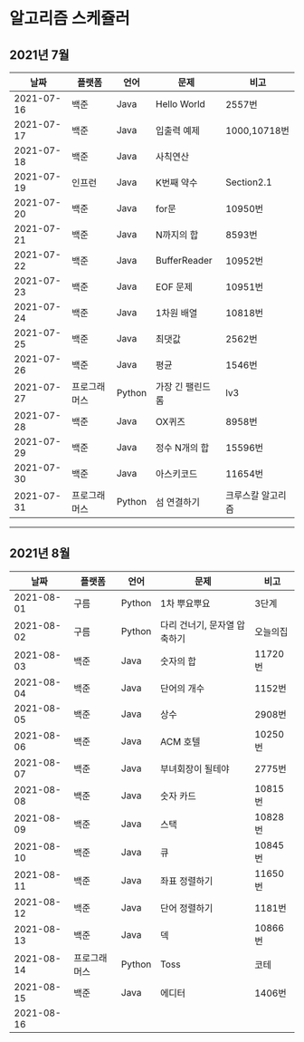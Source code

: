 # 알고리즘 스케쥴러

## 2021년 7월

| 날짜       | 플랫폼       | 언어   | 문제             | 비고              |
| ---------- | ------------ | ------ | ---------------- | ----------------- |
| 2021-07-16 | 백준         | Java   | Hello World      | 2557번            |
| 2021-07-17 | 백준         | Java   | 입출력 예제      | 1000,10718번      |
| 2021-07-18 | 백준         | Java   | 사칙연산         |                   |
| 2021-07-19 | 인프런       | Java   | K번째 약수       | Section2.1        |
| 2021-07-20 | 백준         | Java   | for문            | 10950번           |
| 2021-07-21 | 백준         | Java   | N까지의 합       | 8593번            |
| 2021-07-22 | 백준         | Java   | BufferReader     | 10952번           |
| 2021-07-23 | 백준         | Java   | EOF 문제         | 10951번           |
| 2021-07-24 | 백준         | Java   | 1차원 배열       | 10818번           |
| 2021-07-25 | 백준         | Java   | 최댓값           | 2562번            |
| 2021-07-26 | 백준         | Java   | 평균             | 1546번            |
| 2021-07-27 | 프로그래머스 | Python | 가장 긴 팰린드롬 | lv3               |
| 2021-07-28 | 백준         | Java   | OX퀴즈           | 8958번            |
| 2021-07-29 | 백준         | Java   | 정수 N개의 합    | 15596번           |
| 2021-07-30 | 백준         | Java   | 아스키코드       | 11654번           |
| 2021-07-31 | 프로그래머스 | Python | 섬 연결하기      | 크루스칼 알고리즘 |

----

## 2021년 8월

| 날짜       | 플랫폼       | 언어   | 문제                         | 비고     |
| ---------- | ------------ | ------ | ---------------------------- | -------- |
| 2021-08-01 | 구름         | Python | 1차 뿌요뿌요                 | 3단계    |
| 2021-08-02 | 구름         | Python | 다리 건너기, 문자열 압축하기 | 오늘의집 |
| 2021-08-03 | 백준         | Java   | 숫자의 합                    | 11720번  |
| 2021-08-04 | 백준         | Java   | 단어의 개수                  | 1152번   |
| 2021-08-05 | 백준         | Java   | 상수                         | 2908번   |
| 2021-08-06 | 백준         | Java   | ACM 호텔                     | 10250번  |
| 2021-08-07 | 백준         | Java   | 부녀회장이 될테야            | 2775번   |
| 2021-08-08 | 백준         | Java   | 숫자 카드                    | 10815번  |
| 2021-08-09 | 백준         | Java   | 스택                         | 10828번  |
| 2021-08-10 | 백준         | Java   | 큐                           | 10845번  |
| 2021-08-11 | 백준         | Java   | 좌표 정렬하기                | 11650번  |
| 2021-08-12 | 백준         | Java   | 단어 정렬하기                | 1181번   |
| 2021-08-13 | 백준         | Java   | 덱                           | 10866번  |
| 2021-08-14 | 프로그래머스 | Python | Toss                         | 코테     |
| 2021-08-15 | 백준         | Java   | 에디터                       | 1406번   |
| 2021-08-16 |              |        |                              |          |

